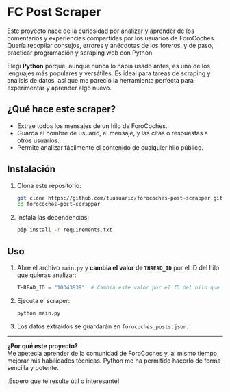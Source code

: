 # FC Post Scraper

Este proyecto nace de la curiosidad por analizar y aprender de los comentarios y experiencias compartidas por los usuarios de ForoCoches. Quería recopilar consejos, errores y anécdotas de los foreros, y de paso, practicar programación y scraping web con Python.

Elegí **Python** porque, aunque nunca lo había usado antes, es uno de los lenguajes más populares y versátiles. Es ideal para tareas de scraping y análisis de datos, así que me pareció la herramienta perfecta para experimentar y aprender algo nuevo.

## ¿Qué hace este scraper?

- Extrae todos los mensajes de un hilo de ForoCoches.
- Guarda el nombre de usuario, el mensaje, y las citas o respuestas a otros usuarios.
- Permite analizar fácilmente el contenido de cualquier hilo público.

## Instalación

1. Clona este repositorio:
   ```bash
   git clone https://github.com/tuusuario/forocoches-post-scrapper.git
   cd forocoches-post-scrapper
   ```

2. Instala las dependencias:
   ```bash
   pip install -r requirements.txt
   ```

## Uso

1. Abre el archivo `main.py` y **cambia el valor de `THREAD_ID`** por el ID del hilo que quieras analizar:
   ```python
   THREAD_ID = "10343939"  # Cambia este valor por el ID del hilo que te interese
   ```

2. Ejecuta el scraper:
   ```bash
   python main.py
   ```

3. Los datos extraídos se guardarán en `forocoches_posts.json`.

---

**¿Por qué este proyecto?**  
Me apetecía aprender de la comunidad de ForoCoches y, al mismo tiempo, mejorar mis habilidades técnicas. Python me ha permitido hacerlo de forma sencilla y potente.

¡Espero que te resulte útil o interesante!
